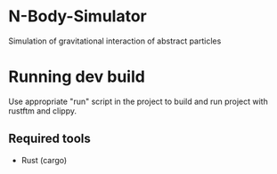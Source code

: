 # N-Body-Simulator
Simulation of gravitational interaction of abstract particles

# Running dev build
Use appropriate "run" script in the project to build and run project with rustftm and clippy.

## Required tools
- Rust (cargo)
